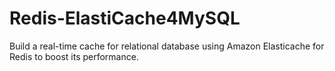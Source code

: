 # Redis-ElastiCache4MySQL
Build a real-time cache for relational database using Amazon Elasticache for Redis to boost its performance.
